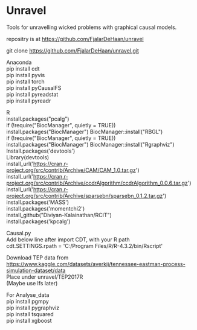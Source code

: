 Unravel
=======

Tools for unravelling wicked problems with graphical causal models.

repositry is at https://github.com/FjalarDeHaan/unravel

git clone https://github.com/FjalarDeHaan/unravel.git

Anaconda <br />
pip install cdt <br />
pip install pyvis <br />
pip install torch <br />
pip install pyCausalFS <br />
pip install pyreadstat <br />
pip install pyreadr <br />

R <br />
install.packages("pcalg") <br />
if (!require("BiocManager", quietly = TRUE)) install.packages("BiocManager") BiocManager::install("RBGL") <br />
if (!require("BiocManager", quietly = TRUE)) install.packages("BiocManager") BiocManager::install("Rgraphviz") <br />
Install.packages('devtools') <br />
Library(devtools) <br />
install_url('https://cran.r-project.org/src/contrib/Archive/CAM/CAM_1.0.tar.gz') <br />
install_url('https://cran.r-project.org/src/contrib/Archive/ccdrAlgorithm/ccdrAlgorithm_0.0.6.tar.gz') <br />
install_url('https://cran.r-project.org/src/contrib/Archive/sparsebn/sparsebn_0.1.2.tar.gz') <br />
install.packages('MASS') <br />
install.packages('momentchi2') <br />
install_github("Diviyan-Kalainathan/RCIT") <br />
install.packages('kpcalg') <br />

Causal.py <br />
Add below line after import CDT, with your R path <br />
cdt.SETTINGS.rpath = 'C:/Program Files/R/R-4.3.2/bin/Rscript' <br />

Download TEP data from https://www.kaggle.com/datasets/averkij/tennessee-eastman-process-simulation-dataset/data <br />
Place under unravel/TEP2017R <br />
(Maybe use lfs later) <br />

For Analyse_data <br />
pip install pgmpy <br />
pip install pygraphviz <br />
pip install tsquared <br />
pip install xgboost <br />
